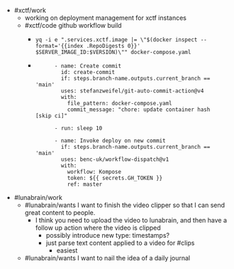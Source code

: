 - #xctf/work
	- working on deployment management for xctf instances
	- #xctf/code github workflow build
		- ```
		  yq -i e ".services.xctf.image |= \"$(docker inspect --format='{{index .RepoDigests 0}}' $SERVER_IMAGE_ID:$VERSION)\"" docker-compose.yaml
		  ```
		- ```
		        - name: Create commit
		          id: create-commit
		          if: steps.branch-name.outputs.current_branch == 'main'
		          uses: stefanzweifel/git-auto-commit-action@v4
		          with:
		            file_pattern: docker-compose.yaml
		            commit_message: "chore: update container hash [skip ci]"
		  
		        - run: sleep 10
		  
		        - name: Invoke deploy on new commit
		          if: steps.branch-name.outputs.current_branch == 'main'
		          uses: benc-uk/workflow-dispatch@v1
		          with:
		            workflow: Kompose
		            token: ${{ secrets.GH_TOKEN }}
		            ref: master
		  
		  ```
- #lunabrain/work
	- #lunabrain/wants I want to finish the video clipper so that I can send great content to people.
		- I think you need to upload the video to lunabrain, and then have a follow up action where the video is clipped
			- possibly introduce new type: timestamps?
			- just parse text content applied to a video for #clips
				- easiest
	- #lunabrain/wants I want to nail the idea of a daily journal